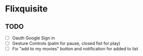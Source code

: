 # Flixquisite

## TODO
- [ ] Oauth Google Sign in
- [ ] Gesture Controls (palm for pause, closed fist for play)
- [ ] Fix "add to my movies" button and notification for added to list
